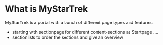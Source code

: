# What is MyStarTrek

MyStarTrek is a portal with a bunch of different page types and features:

- starting with sectionpage for different content-sections as Startpage ....
- sectionlists to order the sections and give an overview
